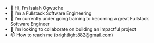 - 👋 Hi, I’m Isaiah Ogwuche
- 👀 I’m a Fullstack Software Engineering
- 🌱 I’m currently under going training to becoming a great Fullstack Software Engineer
- 💞️ I’m looking to collaborate on building an impactful project
- 📫 How to reach me (brightlight882@gmail.com)

<!---
Isaiah38/Isaiah38 is a ✨ special ✨ repository because its `README.md` (this file) appears on your GitHub profile.
You can click the Preview link to take a look at your changes.
--->
